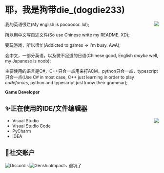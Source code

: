 # 耶，我是狗带die_(dogdie233)

<img align="right" src="https://gh-stats.dogdie.icu/api?username=dogdie233&show_icons=true&count_private=true">

我的英语很烂(My english is poooooor. lol);

所以用中文写自述文件(So use Chinese write my README. XD);

要玩游戏，所以很忙(Addicted to games -> I'm busy. AwA);

会中文，一部分英语，以及微不足道的日语(Chinese good, English _maybe_ well, my Japanese is noob);

主要使用的语言是C#，C++只会一点用来打ACM，python只会一点，typescript只会一点(Use C# in most case, C++ just learning in order to play _codeforces_, python and typescript just know their grammar);

__Game Developer__

## ✨正在使用的IDE/文件编辑器

<img align="right" src="https://gh-stats.dogdie.icu/api/top-langs?username=dogdie233&layout=compact">

- Visual Studio
- Visual Studio Code
- PyCharm
- IDEA

## 💬社交账户
![Discord](https://img.shields.io/badge/-dogdie233%20%232595-404EED?style=flat-square&logo=discord&logoColor=white&labelColor=404EED)
~![GenshinImpact](https://genshin-card.getloli.com/6/162633972.png)~ 退坑了  
